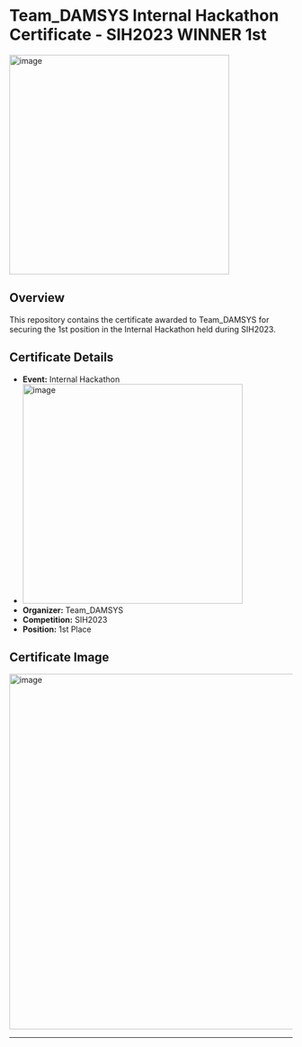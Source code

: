 # Team_DAMSYS Internal Hackathon Certificate - SIH2023 WINNER 1st
<img width="391" alt="image" src="https://github.com/Yashsharma009/Smoke_fire/assets/116294789/6e4f379c-5424-45a8-a1a8-f08e7d051150">

## Overview
This repository contains the certificate awarded to Team_DAMSYS for securing the 1st position in the Internal Hackathon held during SIH2023.

## Certificate Details
- **Event:** Internal Hackathon
- <img width="391" alt="image" src="https://github.com/Yashsharma009/Smoke_fire/assets/116294789/c4711247-2918-40ec-bb97-54bec20c7b9c">
- **Organizer:** Team_DAMSYS
- **Competition:** SIH2023
- **Position:** 1st Place

## Certificate Image
<img width="633" alt="image" src="https://github.com/Yashsharma009/Smoke_fire/assets/116294789/84093acb-a1dc-4878-a21d-5c352f5ae0a0">


---

